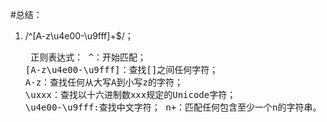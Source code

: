 #总结：
1.  /^[A-z\u4e00-\u9fff]+$/；<br><pre>
    正则表达式：
    ^：开始匹配；
    [A-z\u4e00-\u9fff]：查找[]之间任何字符；
    A-z：查找任何从大写A到小写z的字符；
    \uxxx：查找以十六进制数xxx规定的Unicode字符；
    \u4e00-\u9fff:查找中文字符；
    n+：匹配任何包含至少一个n的字符串。
